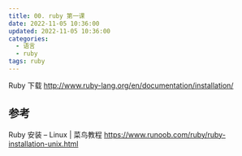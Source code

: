```yaml
---
title: 00. ruby 第一课
date: 2022-11-05 10:36:00
updated: 2022-11-05 10:36:00
categories:
  - 语言
  - ruby
tags: ruby
---
```


Ruby 下载
<http://www.ruby-lang.org/en/documentation/installation/>

## 参考

Ruby 安装 – Linux | 菜鸟教程
<https://www.runoob.com/ruby/ruby-installation-unix.html>
